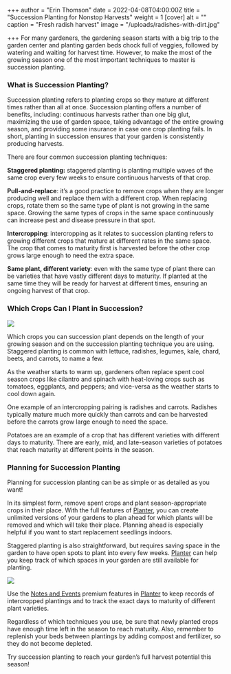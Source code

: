 +++
author = "Erin Thomson"
date = 2022-04-08T04:00:00Z
title = "Succession Planting for Nonstop Harvests"
weight = 1
[cover]
alt = ""
caption = "Fresh radish harvest"
image = "/uploads/radishes-with-dirt.jpg"

+++
For many gardeners, the gardening season starts with a big trip to the garden center and planting garden beds chock full of veggies, followed by watering and waiting for harvest time. However, to make the most of the growing season one of the most important techniques to master is succession planting.

### What is Succession Planting?

Succession planting refers to planting crops so they mature at different times rather than all at once. Succession planting offers a number of benefits, including: continuous harvests rather than one big glut, maximizing the use of garden space, taking advantage of the entire growing season, and providing some insurance in case one crop planting fails. In short, planting in succession ensures that your garden is consistently producing harvests.

There are four common succession planting techniques:

**Staggered planting:** staggered planting is planting multiple waves of the same crop every few weeks to ensure continuous harvests of that crop.

**Pull-and-replace**: it’s a good practice to remove crops when they are longer producing well and replace them with a different crop. When replacing crops, rotate them so the same type of plant is not growing in the same space. Growing the same types of crops in the same space continuously can increase pest and disease pressure in that spot.

**Intercropping**: intercropping as it relates to succession planting refers to growing different crops that mature at different rates in the same space. The crop that comes to maturity first is harvested before the other crop grows large enough to need the extra space.

**Same plant, different variety**: even with the same type of plant there can be varieties that have vastly different days to maturity. If planted at the same time they will be ready for harvest at different times, ensuring an ongoing harvest of that crop.

### Which Crops Can I Plant in Succession?

![](/uploads/carrots-with-dirt.jpg)

Which crops you can succession plant depends on the length of your growing season and on the succession planting technique you are using. Staggered planting is common with lettuce, radishes, legumes, kale, chard, beets, and carrots, to name a few.

As the weather starts to warm up, gardeners often replace spent cool season crops like cilantro and spinach with heat-loving crops such as tomatoes, eggplants, and peppers; and vice-versa as the weather starts to cool down again.

One example of an intercropping pairing is radishes and carrots. Radishes typically mature much more quickly than carrots and can be harvested before the carrots grow large enough to need the space.

Potatoes are an example of a crop that has different varieties with different days to maturity. There are early, mid, and late-season varieties of potatoes that reach maturity at different points in the season.

### Planning for Succession Planting

Planning for succession planting can be as simple or as detailed as you want!

In its simplest form, remove spent crops and plant season-appropriate crops in their place. With the full features of [Planter](https://planter.garden/), you can create unlimited versions of your gardens to plan ahead for which plants will be removed and which will take their place. Planning ahead is especially helpful if you want to start replacement seedlings indoors.

Staggered planting is also straightforward, but requires saving space in the garden to have open spots to plant into every few weeks. [Planter](https://planter.garden/) can help you keep track of which spaces in your garden are still available for planting.

![](/uploads/screenshot-planting-space.jpg)

Use the [Notes and Events](https://info.planter.garden/premium) premium features in [Planter](https://planter.garden/) to keep records of intercropped plantings and to track the exact days to maturity of different plant varieties.

Regardless of which techniques you use, be sure that newly planted crops have enough time left in the season to reach maturity. Also, remember to replenish your beds between plantings by adding compost and fertilizer, so they do not become depleted.

Try succession planting to reach your garden’s full harvest potential this season!